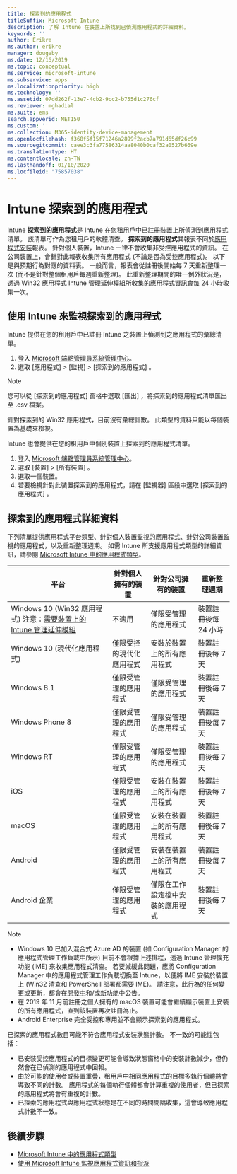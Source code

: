 ```yaml
---
title: 探索到的應用程式
titleSuffix: Microsoft Intune
description: 了解 Intune 在裝置上所找到已偵測應用程式的詳細資料。
keywords: ''
author: Erikre
ms.author: erikre
manager: dougeby
ms.date: 12/16/2019
ms.topic: conceptual
ms.service: microsoft-intune
ms.subservice: apps
ms.localizationpriority: high
ms.technology: ''
ms.assetid: 07dd262f-13e7-4cb2-9cc2-b755d1c276cf
ms.reviewer: mghadial
ms.suite: ems
search.appverid: MET150
ms.custom: ''
ms.collection: M365-identity-device-management
ms.openlocfilehash: f368f5f15f71246a2899f2acb7a791d65df26c99
ms.sourcegitcommit: caee3c3fa77586314aa8040b0caf32a0527b669e
ms.translationtype: HT
ms.contentlocale: zh-TW
ms.lasthandoff: 01/10/2020
ms.locfileid: "75857038"
---
```

# <a name="intune-discovered-apps"></a>Intune 探索到的應用程式

Intune **探索到的應用程式**是 Intune 在您租用戶中已註冊裝置上所偵測到應用程式清單。 該清單可作為您租用戶的軟體清查。 **探索到的應用程式**其報表不同於[應用程式安裝](apps-monitor.md)報表。 針對個人裝置，Intune 一律不會收集非受控應用程式的資訊。 在公司裝置上，會針對此報表收集所有應用程式 (不論是否為受控應用程式)。 以下是與預期行為對應的資料表。 一般而言，報表會從註冊後開始每 7 天重新整理一次 (而不是針對整個租用戶每週重新整理)。 此重新整理期間的唯一例外狀況是，透過 Win32 應用程式 Intune 管理延伸模組所收集的應用程式資訊會每 24 小時收集一次。

## <a name="monitor-discovered-apps-with-intune"></a>使用 Intune 來監視探索到的應用程式

Intune 提供在您的租用戶中已註冊 Intune 之裝置上偵測到之應用程式的彙總清單。

1. 登入 [Microsoft 端點管理員系統管理中心](https://go.microsoft.com/fwlink/?linkid=2109431)。
2. 選取 [應用程式]   > [監視]   > [探索到的應用程式]  。

>[!NOTE]
>您可以從 [探索到的應用程式]  窗格中選取 [匯出]  ，將探索到的應用程式清單匯出至 .csv 檔案。
>
>針對探索到的 Win32 應用程式，目前沒有彙總計數。 此類型的資料只能以每個裝置為基礎來檢視。

Intune 也會提供在您的租用戶中個別裝置上探索到的應用程式清單。

1. 登入 [Microsoft 端點管理員系統管理中心](https://go.microsoft.com/fwlink/?linkid=2109431)。
2. 選取 [裝置]   > [所有裝置]  。
3. 選取一個裝置。
4. 若要檢視針對此裝置探索到的應用程式，請在 [監視器]  區段中選取 [探索到的應用程式]  。

## <a name="details-of-discovered-apps"></a>探索到的應用程式詳細資料

下列清單提供應用程式平台類型、針對個人裝置監視的應用程式、針對公司裝置監視的應用程式，以及重新整理週期。 如需 Intune 所支援應用程式類型的詳細資訊，請參閱 [Microsoft Intune 中的應用程式類型](apps-add.md#app-types-in-microsoft-intune)。

| 平台 | 針對個人擁有的裝置 | 針對公司擁有的裝置 | 重新整理週期 |
|------------------------------------------------------------------------|----------------------------------|--------------------------------------------------|---------------------------------------|
| Windows 10 (Win32 應用程式) 注意：[需要裝置上的 Intune 管理延伸模組](intune-management-extension.md) | 不適用 | 僅限受管理的應用程式 | 裝置註冊後每 24 小時 |
| Windows 10 (現代化應用程式) | 僅限受控的現代化應用程式 | 安裝於裝置上的所有應用程式 | 裝置註冊後每 7 天 |
| Windows 8.1 | 僅限受管理的應用程式 | 僅限受管理的應用程式 | 裝置註冊後每 7 天 |
| Windows Phone 8 | 僅限受管理的應用程式 | 僅限受管理的應用程式 | 裝置註冊後每 7 天 |
| Windows RT | 僅限受管理的應用程式 | 僅限受管理的應用程式 | 裝置註冊後每 7 天 |
| iOS | 僅限受管理的應用程式 | 安裝在裝置上的所有應用程式 | 裝置註冊後每 7 天 |
| macOS | 僅限受管理的應用程式 | 安裝在裝置上的所有應用程式 | 裝置註冊後每 7 天 |
| Android | 僅限受管理的應用程式 | 安裝在裝置上的所有應用程式 | 裝置註冊後每 7 天 |
| Android 企業 | 僅限受管理的應用程式 | 僅限在工作設定檔中安裝的應用程式 | 裝置註冊後每 7 天 |

> [!NOTE]
> - Windows 10 已加入混合式 Azure AD 的裝置 (如 Configuration Manager 的應用程式管理工作負載中所示) 目前不會根據上述排程，透過 Intune 管理擴充功能 (IME) 來收集應用程式清查。 若要減緩此問題，應將 Configuration Manager 中的應用程式管理工作負載切換至 Intune，以便將 IME 安裝於裝置上 (Win32 清查和 PowerShell 部署都需要 IME)。 請注意，此行為的任何變更或更新，都會在[開發中](../fundamentals/in-development.md)和/或[新功能](../fundamentals/whats-new.md)中公告。
> - 在 2019 年 11 月前註冊之個人擁有的 macOS 裝置可能會繼續顯示裝置上安裝的所有應用程式，直到該裝置再次註冊為止。
> - Android Enterprise 完全受控和專用並不會顯示探索到的應用程式。

已探索的應用程式數目可能不符合應用程式安裝狀態計數。 不一致的可能性包括：

- 已安裝受控應用程式的目標變更可能會導致狀態窗格中的安裝計數減少，但仍然會在已偵測的應用程式中回報。
- 由於可能的使用者或裝置重疊，租用戶中相同應用程式的目標多執行個體將會導致不同的計數。 應用程式的每個執行個體都會計算重複的使用者，但已探索的應用程式將會有重複的計數。
- 已探索的應用程式與應用程式狀態是在不同的時間間隔收集，這會導致應用程式計數不一致。

## <a name="next-steps"></a>後續步驟

- [Microsoft Intune 中的應用程式類型](apps-add.md#app-types-in-microsoft-intune)
- [使用 Microsoft Intune 監視應用程式資訊和指派](apps-monitor.md)
